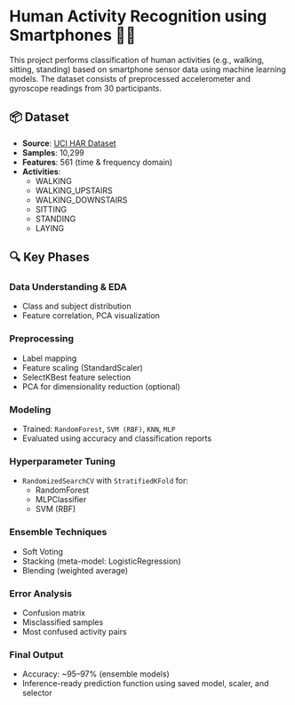 # Human Activity Recognition using Smartphones 📱🤸

This project performs classification of human activities (e.g., walking, sitting, standing) based on smartphone sensor data using machine learning models. The dataset consists of preprocessed accelerometer and gyroscope readings from 30 participants.


## 📦 Dataset

- **Source**: [UCI HAR Dataset](https://archive.ics.uci.edu/ml/datasets/human+activity+recognition+using+smartphones)
- **Samples**: 10,299
- **Features**: 561 (time & frequency domain)
- **Activities**:
  - WALKING
  - WALKING_UPSTAIRS
  - WALKING_DOWNSTAIRS
  - SITTING
  - STANDING
  - LAYING


## 🔍 Key Phases

### Data Understanding & EDA
- Class and subject distribution
- Feature correlation, PCA visualization

### Preprocessing
- Label mapping
- Feature scaling (StandardScaler)
- SelectKBest feature selection
- PCA for dimensionality reduction (optional)

### Modeling
- Trained: `RandomForest`, `SVM (RBF)`, `KNN`, `MLP`
- Evaluated using accuracy and classification reports

### Hyperparameter Tuning
- `RandomizedSearchCV` with `StratifiedKFold` for:
  - RandomForest
  - MLPClassifier
  - SVM (RBF)

### Ensemble Techniques
- Soft Voting
- Stacking (meta-model: LogisticRegression)
- Blending (weighted average)

### Error Analysis
- Confusion matrix
- Misclassified samples
- Most confused activity pairs

### Final Output
- Accuracy: ~95–97% (ensemble models)
- Inference-ready prediction function using saved model, scaler, and selector
